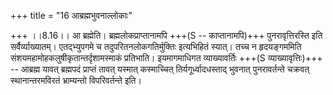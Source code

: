 +++
title = "16 आब्रह्मभुवनाल्लोकाः"

+++
।।8.16।। आ ब्रह्मेति। ब्रह्मलोकप्राप्तानामपि +++(S -- काप्तानामपि)+++ पुनरावृत्तिरस्ति इति सर्वैर्व्याख्यातम्। एतद्भ्युपगमे च तदुपरितनलोकगतिर्मुक्तिः इत्यभिहितं स्यात्। तच्च न हृदयङ्गममिति संशयमहामोहकलुषीकृतान्तर्दृशामस्माकं प्रतिभाति। इयमागमाधिगत व्याख्यावर्तिः +++(S व्याख्यावृत्तिः)+++ -- आब्रह्म यावत् ब्रह्मपदं प्राप्तं तावत् यस्मात् कस्माच्चित् तिर्यगूर्ध्वादधस्ताद् भुवनात् पुनरावर्तन्ते चक्रवत् स्थानान्तरमविरतं भ्राम्यन्तो विपरिवर्तन्ते इति।
